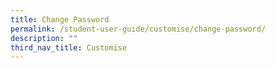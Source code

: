 ```yaml
---
title: Change Password
permalink: /student-user-guide/customise/change-password/
description: ""
third_nav_title: Customise
---
```


